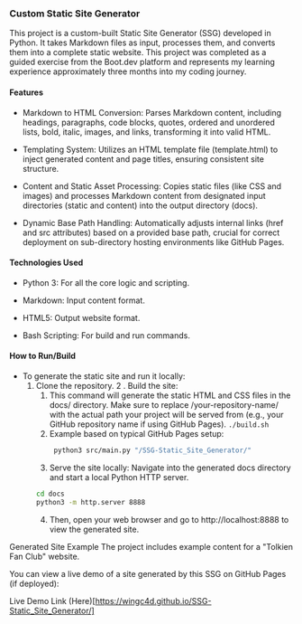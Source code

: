 ### Custom Static Site Generator
This project is a custom-built Static Site Generator (SSG) developed in Python. It takes Markdown files as input, processes them, and converts them into a complete static website. This project was completed as a guided exercise from the Boot.dev platform and represents my learning experience approximately three months into my coding journey.

#### Features
- Markdown to HTML Conversion: Parses Markdown content, including headings, paragraphs, code blocks, quotes, ordered and unordered lists, bold, italic, images, and links, transforming it into valid HTML.

- Templating System: Utilizes an HTML template file (template.html) to inject generated content and page titles, ensuring consistent site structure.

- Content and Static Asset Processing: Copies static files (like CSS and images) and processes Markdown content from designated input directories (static and content) into the output directory (docs).

- Dynamic Base Path Handling: Automatically adjusts internal links (href and src attributes) based on a provided base path, crucial for correct deployment on sub-directory hosting environments like GitHub Pages.

#### Technologies Used
- Python 3: For all the core logic and scripting.

-  Markdown: Input content format.

- HTML5: Output website format.

- Bash Scripting: For build and run commands.

#### How to Run/Build
- To generate the static site and run it locally:
  1. Clone the repository.
  2 . Build the site:
     1. This command will generate the static HTML and CSS files in the docs/ directory. Make sure to replace /your-repository-name/ with the actual path your project will be served from (e.g., your GitHub repository name if using GitHub Pages).
      `./build.sh`
      2. Example based on typical GitHub Pages setup:
         ``` bash 
          python3 src/main.py "/SSG-Static_Site_Generator/"
         ```
      3. Serve the site locally:
        Navigate into the generated docs directory and start a local Python HTTP server.
        ```Bash
        cd docs
        python3 -m http.server 8888
        ```
      4. Then, open your web browser and go to http://localhost:8888 to view the generated site.

Generated Site Example
The project includes example content for a "Tolkien Fan Club" website.

You can view a live demo of a site generated by this SSG on GitHub Pages (if deployed):

Live Demo Link (Here)[https://wingc4d.github.io/SSG-Static_Site_Generator/]
